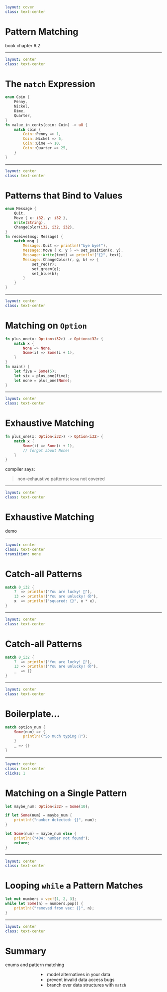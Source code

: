 ```yaml
layout: cover
class: text-center
```

# Pattern Matching

book chapter 6.2

<Nr />

---

```yaml
layout: center
class: text-center
```

# The `match` Expression

```rust {1-6|7|8-13|all}
enum Coin {
    Penny,
    Nickel,
    Dime,
    Quarter,
}
fn value_in_cents(coin: Coin) -> u8 {
    match coin {
        Coin::Penny => 1,
        Coin::Nickel => 5,
        Coin::Dime => 10,
        Coin::Quarter => 25,
    }
}
```

<Nr />

---

```yaml
layout: center
class: text-center
```

# Patterns that Bind to Values

```rust {1-6|2,8,9,17|3,8,10,17|4,8,11,17|5,8,12-16,17|all}
enum Message {
    Quit,
    Move { x: i32, y: i32 },
    Write(String),
    ChangeColor(i32, i32, i32),
}
fn receive(msg: Message) {
    match msg {
        Message::Quit => println!("bye bye!"),
        Message::Move { x, y } => set_position(x, y),
        Message::Write(text) => println!("{}", text),
        Message::ChangeColor(r, g, b) => {
            set_red(r);
            set_green(g);
            set_blue(b);
        }
    }
}
```

<Nr />

---

```yaml
layout: center
class: text-center
```

# Matching on `Option`

```rust {1-6,8-10}
fn plus_one(x: Option<i32>) -> Option<i32> {
    match x {
        None => None,
        Some(i) => Some(i + 1),
    }
}
fn main() {
    let five = Some(5);
    let six = plus_one(five);
    let none = plus_one(None);
}
```

<Nr />

---

```yaml
layout: center
class: text-center
```

# Exhaustive Matching

```rust {2-5}
fn plus_one(x: Option<i32>) -> Option<i32> {
    match x {
        Some(i) => Some(i + 1),
        // forgot about None!
    }
}
```

compiler says:

> non-exhaustive patterns: `None` not covered

<Nr />

---

```yaml
layout: center
class: text-center
```

# Exhaustive Matching

demo

<Nr />

---

```yaml
layout: center
class: text-center
transition: none
```

# Catch-all Patterns

```rust {all|4}
match 0_i32 {
    7  => println!("You are lucky! 🥳"),
    13 => println!("You are unlucky! 😢"),
    x  => println!("squared: {}", x * x),
}
```

<Nr />

---

```yaml
layout: center
class: text-center
```

# Catch-all Patterns

```rust {4}
match 0_i32 {
    7  => println!("You are lucky! 🥳"),
    13 => println!("You are unlucky! 😢"),
    _  => {}
}
```

<Nr />

---

```yaml
layout: center
class: text-center
```

# Boilerplate...

```rust
match option_num {
    Some(num) => {
        println!("So much typing 🤧");
    }
    _ => {}
}
```

<Nr />

---

```yaml
layout: center
class: text-center
clicks: 1
```

# Matching on a Single Pattern

```rust {1,3-5|1,7-10}
let maybe_num: Option<i32> = Some(10);

if let Some(num) = maybe_num {
    println!("number detected: {}", num);
}

let Some(num) = maybe_num else {
    println!("404: number not found");
    return;
}
```

<div
    style="background-color: red"
    class="h-0.8 rounded absolute top-63 left-76 w-16"
    v-click="[0,1]"
></div>
<div
    style="background-color: red"
    class="h-0.8 rounded absolute top-87 left-76 w-9"
    v-click="[1,2]"
></div>
<div
    style="background-color: red"
    class="h-0.8 rounded absolute top-87 left-141 w-10"
    v-click="[1,2]"
></div>

<Nr />

---

```yaml
layout: center
class: text-center
```

# Looping `while` a Pattern Matches

```rust
let mut numbers = vec![1, 2, 3];
while let Some(n) = numbers.pop() {
    println!("removed from vec: {}", n);
}
```

<div
    style="background-color: red"
    class="h-0.8 rounded absolute top-75 left-66 w-22"
></div>

<Nr />

---

```yaml
layout: center
class: text-center
```

# Summary

enums and pattern matching

<div style="display: flex">
  <div style="flex-grow: 1"></div>
  <div style="text-align: left">
    <li>model alternatives in your data</li>
    <li>prevent invalid data access bugs</li>
    <li>branch over data structures with <code>match</code></li>
  </div>
  <div style="flex-grow: 1"></div>
</div>

<Nr />
